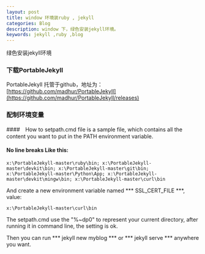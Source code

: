 ```yaml
---
layout: post
title: window 环境装ruby , jekyll
categories: Blog
description: window 下，绿色安装jekyll环境。
keywords: jekyll ,ruby ,blog
---
```


绿色安装jekyll环境
### 下载PortableJekyll
PortableJekyll 托管于github，地址为：[https://github.com/madhur/PortableJekyll](https://github.com/madhur/PortableJekyll/releases)

### 配制环境变量

####　How to
setpath.cmd file is a sample file, which contains all the content you want to put in the PATH environment variable.

#### No line breaks Like this:
```
x:\PortableJekyll-master\ruby\bin; x:\PortableJekyll-master\devkit\bin; x:\PortableJekyll-master\git\bin; x:\PortableJekyll-master\Python\App; x:\PortableJekyll-master\devkit\mingw\bin; x:\PortableJekyll-master\curl\bin
```
And create a new environment variable named *** SSL_CERT_FILE ***, value:
```
x:\PortableJekyll-master\curl\bin
```
The setpath.cmd use the "%~dp0" to represent your current directory, after running it in command line, the setting is ok.

Then you can run *** jekyll new myblog *** or *** jekyll serve *** anywhere you want.


